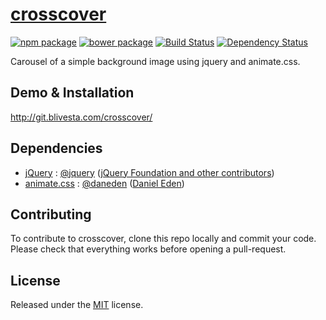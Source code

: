 # [crosscover](http://blivesta.github.io/crosscover)

[![npm package](https://img.shields.io/npm/v/crosscover.svg?style=flat-square)](https://www.npmjs.com/package/crosscover)
[![bower package](https://img.shields.io/bower/v/crosscover.svg?style=flat-square)](https://www.bowerjs.com/package/crosscover)
[![Build Status](https://img.shields.io/travis/blivesta/crosscover/master.svg?style=flat-square)](https://travis-ci.org/blivesta/crosscover)
[![Dependency Status](https://david-dm.org/blivesta/crosscover.svg?style=flat-square)](https://david-dm.org/blivesta/crosscover)


Carousel of a simple background image using jquery and animate.css.

## Demo & Installation
http://git.blivesta.com/crosscover/

## Dependencies

- [jQuery](http://jquery.com/) : [@jquery](https://github.com/jquery/jquery) ([jQuery Foundation and other contributors](https://github.com/jquery/jquery/blob/master/AUTHORS.txt))
- [animate.css](https://daneden.github.io/animate.css/) : [@daneden](https://github.com/daneden) ([Daniel Eden](http://daneden.me/))



## Contributing

To contribute to crosscover, clone this repo locally and commit your code.  
Please check that everything works before opening a pull-request.



## License
Released under the [MIT](https://github.com/blivesta/crosscover/blob/master/LICENSE.md) license.

